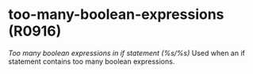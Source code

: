 # too-many-boolean-expressions (R0916)
*Too many boolean expressions in if statement (%s/%s)* Used when an if
statement contains too many boolean expressions.

